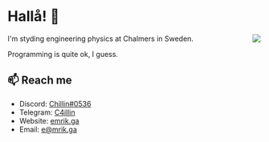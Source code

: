 # Hallå! 👋

<a href="hhttps://github.com/C4illin?tab=repositories">
  <img align="right" src="https://github-readme-stats.vercel.app/api?username=C4illin&theme=nord&show_icons=true" />
</a>

I'm styding engineering physics at Chalmers in Sweden.

Programming is quite ok, I guess.

## 📫 Reach me

- Discord: [Chillin#0536](https://youtu.be/dQw4w9WgXcQ)
- Telegram: [C4illin](https://t.me/C4illin)
- Website: [emrik.ga](https://emrik.ga/)
- Email: [e@mrik.ga](mailto:e@mrik.ga)

